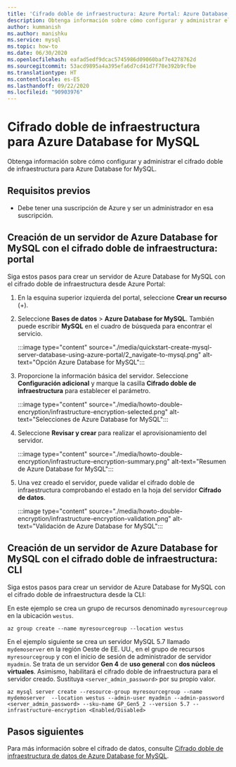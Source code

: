 ```yaml
---
title: 'Cifrado doble de infraestructura: Azure Portal: Azure Database for MySQL'
description: Obtenga información sobre cómo configurar y administrar el cifrado doble de infraestructura para Azure Database for MySQL.
author: kummanish
ms.author: manishku
ms.service: mysql
ms.topic: how-to
ms.date: 06/30/2020
ms.openlocfilehash: eafad5edf9dcac5745986d09060baf7e4278762d
ms.sourcegitcommit: 53acd9895a4a395efa6d7cd41d7f78e392b9cfbe
ms.translationtype: HT
ms.contentlocale: es-ES
ms.lasthandoff: 09/22/2020
ms.locfileid: "90903976"
---
```

# <a name="infrastructure-double-encryption-for-azure-database-for-mysql"></a>Cifrado doble de infraestructura para Azure Database for MySQL

Obtenga información sobre cómo configurar y administrar el cifrado doble de infraestructura para Azure Database for MySQL.

## <a name="prerequisites"></a>Requisitos previos

* Debe tener una suscripción de Azure y ser un administrador en esa suscripción.

## <a name="create-an-azure-database-for-mysql-server-with-infrastructure-double-encryption---portal"></a>Creación de un servidor de Azure Database for MySQL con el cifrado doble de infraestructura: portal

Siga estos pasos para crear un servidor de Azure Database for MySQL con el cifrado doble de infraestructura desde Azure Portal:

1. En la esquina superior izquierda del portal, seleccione **Crear un recurso** (+).

2. Seleccione **Bases de datos** > **Azure Database for MySQL**. También puede escribir **MySQL** en el cuadro de búsqueda para encontrar el servicio.

   :::image type="content" source="./media/quickstart-create-mysql-server-database-using-azure-portal/2_navigate-to-mysql.png" alt-text="Opción Azure Database for MySQL":::

3. Proporcione la información básica del servidor. Seleccione **Configuración adicional** y marque la casilla **Cifrado doble de infraestructura** para establecer el parámetro.

    :::image type="content" source="./media/howto-double-encryption/infrastructure-encryption-selected.png" alt-text="Selecciones de Azure Database for MySQL":::

4. Seleccione **Revisar y crear** para realizar el aprovisionamiento del servidor.

    :::image type="content" source="./media/howto-double-encryption/infrastructure-encryption-summary.png" alt-text="Resumen de Azure Database for MySQL":::

5. Una vez creado el servidor, puede validar el cifrado doble de infraestructura comprobando el estado en la hoja del servidor **Cifrado de datos**.

    :::image type="content" source="./media/howto-double-encryption/infrastructure-encryption-validation.png" alt-text="Validación de Azure Database for MySQL":::

## <a name="create-an-azure-database-for-mysql-server-with-infrastructure-double-encryption---cli"></a>Creación de un servidor de Azure Database for MySQL con el cifrado doble de infraestructura: CLI

Siga estos pasos para crear un servidor de Azure Database for MySQL con el cifrado doble de infraestructura desde la CLI:

En este ejemplo se crea un grupo de recursos denominado `myresourcegroup` en la ubicación `westus`.

```azurecli-interactive
az group create --name myresourcegroup --location westus
```
En el ejemplo siguiente se crea un servidor MySQL 5.7 llamado `mydemoserver` en la región Oeste de EE. UU., en el grupo de recursos `myresourcegroup` y con el inicio de sesión de administrador de servidor `myadmin`. Se trata de un servidor **Gen 4** de **uso general** con **dos núcleos virtuales**. Asimismo, habilitará el cifrado doble de infraestructura para el servidor creado. Sustituya `<server_admin_password>` por su propio valor.

```azurecli-interactive
az mysql server create --resource-group myresourcegroup --name mydemoserver  --location westus --admin-user myadmin --admin-password <server_admin_password> --sku-name GP_Gen5_2 --version 5.7 --infrastructure-encryption <Enabled/Disabled>
```

## <a name="next-steps"></a>Pasos siguientes

 Para más información sobre el cifrado de datos, consulte [Cifrado doble de infraestructura de datos de Azure Database for MySQL](concepts-Infrastructure-double-encryption.md).
